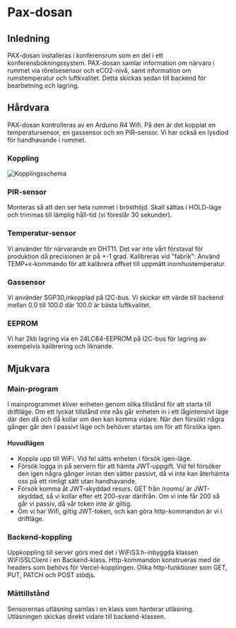 # Pax-dosan
## Inledning
PAX-dosan installeras i konferensrum som en del i ett konferensbokningssystem.
PAX-dosan samlar information om närvaro i rummet via rörelsesensor och eCO2-nivå, samt information om rumstemperatur och luftkvalitet. Detta skickas sedan till backend för bearbetning och lagring.
## Hårdvara
PAX-dosan kontrolleras av en Arduino R4 Wifi. På den är det kopplat en temperatursensor, en gassensor och en PIR-sensor. Vi har också en lysdiod för handhavande i rummet.
### Koppling
![Kopplingsschema](./docs/SCH_PAX-Schematic_1-P1_2025-05-26.png)
### PIR-sensor
Monteras så att den ser hela rummet i brösthöjd. Skall sättas i HOLD-läge och trimmas till lämplig håll-tid (vi föreslår 30 sekunder).
### Temperatur-sensor
Vi använder för närvarande en DHT11. Det var inte vårt förstaval för produktion då precisionen är på +-1 grad. Kalibreras vid "fabrik": Använd TEMP+x-kommando för att kalibrera offset till uppmätt inomhustemperatur.
### Gassensor
Vi använder SGP30,inkopplad på I2C-bus. Vi skickar ett värde till backend mellan 0.0 till 100.0 där 100.0 är bästa luftkvalitet.
### EEPROM
Vi har 2kb lagring via en 24LC64-EEPROM på I2C-bus för lagring av exempelvis kalibrering och liknande.
## Mjukvara
### Main-program
I mainprogrammet kliver enheten genom olika tillstånd för att starta  till driftläge. Om ett lyckat tillstånd inte nås går enheten in i ett lågintensivt läge där den då och då kollar om den kan komma vidare. När den försökt några gånger går den i passivt läge och behöver startas om för att försöka igen.
#### Huvudlägen
- Koppla upp till WiFi. Vid fel sätts enheten i försök igen-läge.
- Försök logga in på servern för att hämta JWT-uppgift. Vid fel försöker den igen några gånger innan den sätter passivt, då vi inte kan återhämta oss på ett rimligt sätt utan handhavande.
- Försök komma åt JWT-skyddad resurs. GET från /rooms/ är JWT-skyddad, så vi kollar efter ett 200-svar därifrån. Om vi inte får 200 så går vi passiv, då vår token inte är giltig.
- Om vi har Wifi, giltig JWT-token, och kan göra http-kommandon är vi i driftläge.
### Backend-koppling
Uppkoppling till server görs med det i WiFiS3.h-inbyggda klassen WiFiSSLClient i en Backend-klass. Http-kommandon konstrueras med de headers som behövs för Vercel-kopplingen. Olika http-funktioner som GET, PUT, PATCH och POST stödjs.
### Mättillstånd
Sensorernas utläsning samlas i en klass som hanterar utläsning. Utläsningen skickas direkt vidare till backend-klassen.
